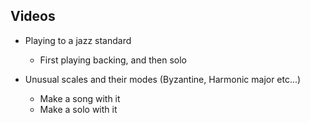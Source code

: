 ## Videos

- Playing to a jazz standard
  - First playing backing, and then solo

- Unusual scales and their modes (Byzantine, Harmonic major etc...)
  - Make a song with it
  - Make a solo with it
